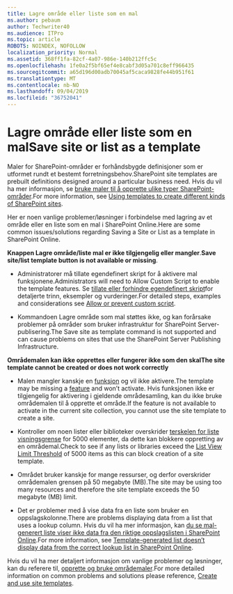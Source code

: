 ```yaml
---
title: Lagre område eller liste som en mal
ms.author: pebaum
author: Techwriter40
ms.audience: ITPro
ms.topic: article
ROBOTS: NOINDEX, NOFOLLOW
localization_priority: Normal
ms.assetid: 368ff1fa-82cf-4a07-986e-140b212ffc5c
ms.openlocfilehash: 1fe0a2f5bf65ef4e8cabf3d05a701c8eff966435
ms.sourcegitcommit: a65d196d00adb70045af5caca9828fe44b951f61
ms.translationtype: MT
ms.contentlocale: nb-NO
ms.lasthandoff: 09/04/2019
ms.locfileid: "36752041"
---
```

# <a name="save-site-or-list-as-a-template"></a><span data-ttu-id="6a7d1-102">Lagre område eller liste som en mal</span><span class="sxs-lookup"><span data-stu-id="6a7d1-102">Save site or list as a template</span></span>

<span data-ttu-id="6a7d1-103">Maler for SharePoint-områder er forhåndsbygde definisjoner som er utformet rundt et bestemt forretningsbehov.</span><span class="sxs-lookup"><span data-stu-id="6a7d1-103">SharePoint site templates are prebuilt definitions designed around a particular business need.</span></span> <span data-ttu-id="6a7d1-104">Hvis du vil ha mer informasjon, se [bruke maler til å opprette ulike typer SharePoint-områder](https://support.office.com/article/using-templates-to-create-different-kinds-of-sharepoint-sites-449eccec-ff99-4cf3-b62e-dcfee37e8da4).</span><span class="sxs-lookup"><span data-stu-id="6a7d1-104">For more information, see [Using templates to create different kinds of SharePoint sites](https://support.office.com/article/using-templates-to-create-different-kinds-of-sharepoint-sites-449eccec-ff99-4cf3-b62e-dcfee37e8da4).</span></span>

<span data-ttu-id="6a7d1-105">Her er noen vanlige problemer/løsninger i forbindelse med lagring av et område eller en liste som en mal i SharePoint Online.</span><span class="sxs-lookup"><span data-stu-id="6a7d1-105">Here are some common issues/solutions regarding Saving a Site or List as a template in SharePoint Online.</span></span>

<span data-ttu-id="6a7d1-106">**Knappen Lagre område/liste mal er ikke tilgjengelig eller mangler**.</span><span class="sxs-lookup"><span data-stu-id="6a7d1-106">**Save site/list template button is not available or missing**.</span></span> 

- <span data-ttu-id="6a7d1-107">Administratorer må tillate egendefinert skript for å aktivere mal funksjonene.</span><span class="sxs-lookup"><span data-stu-id="6a7d1-107">Administrators will need to Allow Custom Script to enable the template features.</span></span> <span data-ttu-id="6a7d1-108">Se [tillate eller forhindre egendefinert skript](https://docs.microsoft.com/sharepoint/allow-or-prevent-custom-script)for detaljerte trinn, eksempler og vurderinger.</span><span class="sxs-lookup"><span data-stu-id="6a7d1-108">For detailed steps, examples and considerations see [Allow or prevent custom script](https://docs.microsoft.com/sharepoint/allow-or-prevent-custom-script).</span></span>


- <span data-ttu-id="6a7d1-109">Kommandoen Lagre område som mal støttes ikke, og kan forårsake problemer på områder som bruker infrastruktur for SharePoint Server-publisering.</span><span class="sxs-lookup"><span data-stu-id="6a7d1-109">The Save site as template command is not supported and can cause problems on sites that use the SharePoint Server Publishing Infrastructure.</span></span>


<span data-ttu-id="6a7d1-110">**Områdemalen kan ikke opprettes eller fungerer ikke som den skal**</span><span class="sxs-lookup"><span data-stu-id="6a7d1-110">**The site template cannot be created or does not work correctly**</span></span>

- <span data-ttu-id="6a7d1-111">Malen mangler kanskje en [funksjon](https://social.technet.microsoft.com/wiki/contents/articles/14423.sharepoint-2013-existing-features-guid.aspx) og vil ikke aktivere.</span><span class="sxs-lookup"><span data-stu-id="6a7d1-111">The template may be missing a [feature](https://social.technet.microsoft.com/wiki/contents/articles/14423.sharepoint-2013-existing-features-guid.aspx) and won’t activate.</span></span> <span data-ttu-id="6a7d1-112">Hvis funksjonen ikke er tilgjengelig for aktivering i gjeldende områdesamling, kan du ikke bruke områdemalen til å opprette et område.</span><span class="sxs-lookup"><span data-stu-id="6a7d1-112">If the feature is not available to activate in the current site collection, you cannot use the site template to create a site.</span></span>


- <span data-ttu-id="6a7d1-113">Kontroller om noen lister eller biblioteker overskrider [terskelen for liste visningsgrense](https://support.office.com/article/Manage-large-lists-and-libraries-in-SharePoint-B8588DAE-9387-48C2-9248-C24122F07C59) for 5000 elementer, da dette kan blokkere oppretting av en områdemal.</span><span class="sxs-lookup"><span data-stu-id="6a7d1-113">Check to see if any lists or libraries exceed the [List View Limit Threshold](https://support.office.com/article/Manage-large-lists-and-libraries-in-SharePoint-B8588DAE-9387-48C2-9248-C24122F07C59) of 5000 items as this can block creation of a site template.</span></span>


- <span data-ttu-id="6a7d1-114">Området bruker kanskje for mange ressurser, og derfor overskrider områdemalen grensen på 50 megabyte (MB).</span><span class="sxs-lookup"><span data-stu-id="6a7d1-114">The site may be using too many resources and therefore the site template exceeds the 50 megabyte (MB) limit.</span></span>


- <span data-ttu-id="6a7d1-115">Det er problemer med å vise data fra en liste som bruker en oppslagskolonne.</span><span class="sxs-lookup"><span data-stu-id="6a7d1-115">There are problems displaying data from a list that uses a lookup column.</span></span> <span data-ttu-id="6a7d1-116">Hvis du vil ha mer informasjon, kan [du se mal-generert liste viser ikke data fra den riktige oppslagslisten i SharePoint Online](https://docs.microsoft.com/sharepoint/support/lists-and-libraries/template-generated-list-incorrect-data).</span><span class="sxs-lookup"><span data-stu-id="6a7d1-116">For more information, see [Template-generated list doesn’t display data from the correct lookup list in SharePoint Online](https://docs.microsoft.com/sharepoint/support/lists-and-libraries/template-generated-list-incorrect-data).</span></span>


<span data-ttu-id="6a7d1-117">Hvis du vil ha mer detaljert informasjon om vanlige problemer og løsninger, kan du referere til, [opprette og bruke områdemaler](https://support.office.com/article/Create-and-use-site-templates-60371B0F-00E0-4C49-A844-34759EBDD989).</span><span class="sxs-lookup"><span data-stu-id="6a7d1-117">For more detailed information on common problems and solutions please reference, [Create and use site templates](https://support.office.com/article/Create-and-use-site-templates-60371B0F-00E0-4C49-A844-34759EBDD989).</span></span>

